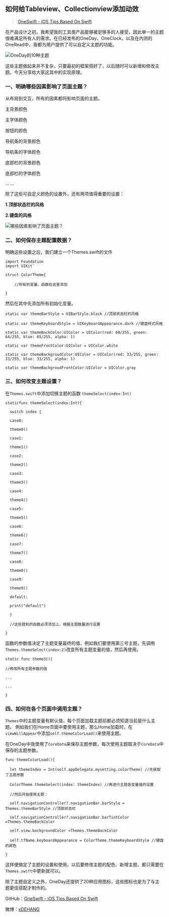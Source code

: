 ## 如何给Tableview、Collectionview添加动效

> [OneSwift - iOS Tips Based On Swift](https://bjdehang.github.io/OneSwift)


在产品设计之初，我希望我的工具类产品能够被足够多的人接受，因此单一的主题很难满足所有人的需求。在已经发布的OneDay、OneClock，以及在内测的OneRead中，我都为用户提供了可以自定义主题的功能。


![OneDay的10种主题](https://bjdehang.github.io/OneSwift/img/03/OneDay的10种主题.png)



这些主题做起来并不复杂，只要最初的框架搭好了，以后随时可以新增和修改主题。今天分享给大家这其中的实现原理。



### 一、明确哪些因素影响了页面主题？

从布局到交互，所有的因素都将影响页面的主题。

主背景颜色

主字体颜色

按钮的颜色

导航条的背景颜色

导航条的字体颜色

底部栏的背景颜色

底部栏的字体颜色

... ...

除了这些可自定义颜色的设置外，还有两项值得重要的设置：

**1.顶部状态栏的风格**

**2.键盘的风格**


![哪些因素影响了页面主题？](https://bjdehang.github.io/OneSwift/img/03/主题颜色构成.png)



### 二、如何保存主题配置数据？

明确这些设置之后，我们建立一个Themes.swift的文件

```
import Foundation
import UIKit`

struct ColorTheme{

    //所有的变量、函数在这里添加

}
```

然后在其中先添加所有初始化变量。


```
static var themeBarStyle = UIBarStyle.black //顶部状态栏的风格

static var themeKeyboardStyle = UIKeyboardAppearance.dark //键盘样式风格

static var themeBackColor:UIColor = UIColor(red: 60/255, green: 64/255, blue: 65/255, alpha: 1)

static var themeFrontColor:UIColor = UIColor.white    

static var themeBackgroudColor:UIColor = UIColor(red: 33/255, green: 33/255, blue: 33/255, alpha: 1)

static var themeBackgroudFrontColor:UIColor = UIColor.gray
```


### 三、如何改变主题设置？

在`Themes.swift`中添加切换主题的函数 `themeSelect(index:Int)`
```
staticfunc themeSelect(index:Int){

  switch index {

  case0:

  theme0()

  case1:

  theme1()

  case2:

  theme2()

  case3:

  theme3()

  case4:

  theme4()

  case5:

  theme5()

  case6:

  theme6()

  case7:

  theme7()

  case8:

  theme8()

  case9:

  theme9()

  default:

  print("default")

  }

  //这些提到的函数必须添加上，根据主题数量进行设置

}
```


函数的参数值决定了主题变量最终的值，例如我们要使用第三号主题，先调用`Themes.themeSelect(index:2)`改变所有主题变量的值，然后再使用。

```
static func theme3(){

//修改所有主题参数的值

...

...

}
```


### 四、如何在各个页面中调用主题？

`Themes`中的主题变量有默认值，每个页面加载主题前都必须知道当前是什么主题。
例如我们在Home页面中要使用主题，那么Home加载时，在`viewWillAppear`中添加`self.themeColorLoad()`来使用主题。

在OneDay中我使用了`CoreData`来保存主题参数，每次使用主题取决于`CoreData`中保存的主题参数。


```
func themeColorLoad(){

  let themeIndex = Int(self.appDelegate.mysetting.colorTheme) //先获取了主题参数

  ColorTheme.themeSelect(index: themeIndex) //再进行主题各变量值的设置

  //然后开始使用主题：

  self.navigationController?.navigationBar.barStyle = Themes.themeBarStyle //顶部状态栏

  self.navigationController?.navigationBar.barTintColor =Themes.themeBackColor

  self.view.backgroundColor =Themes.themeBackColor

  self.tfName.keyboardAppearance = ColorTheme.themeKeyboardStyle //键盘的颜色

}
```


这样便搞定了主题的设置和使用，以后要修改主题的配色、新增主题，都只需要在`Themes.swift`中更新就可以。

除了主题自定义之外，OneDay还提供了20种应用图标，这些图标也是为了与主题更佳搭配才制作的。


GitHub：[OneSwift - iOS Tips Based On Swift](https://bjdehang.github.io/OneSwift)

微博：[xDEHANG](https://weibo.com/bujidehang)
